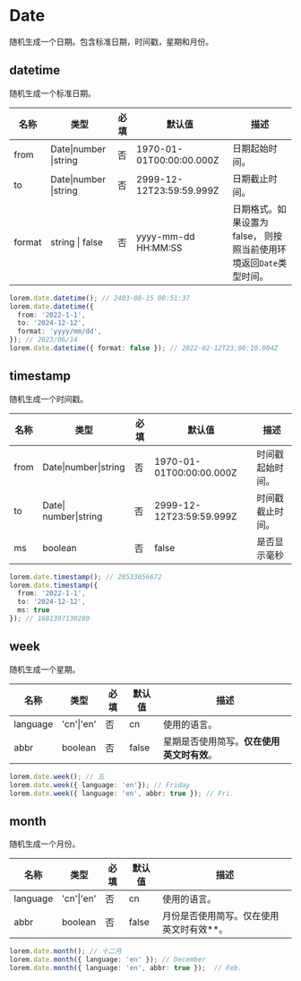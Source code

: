 # Date

随机生成一个日期。包含标准日期，时间戳，星期和月份。    

## datetime

随机生成一个标准日期。    

| 名称     | 类型                       | 必填  | 默认值                      | 描述                                      |
| ------ | ------------------------ | --- | ------------------------ | --------------------------------------- |
| from   | Date\|number \|string | 否   | 1970-01-01T00:00:00.000Z | 日期起始时间。                                 |
| to     | Date\|number \|string | 否   | 2999-12-12T23:59:59.999Z | 日期截止时间。                                 |
| format | string \| false          | 否   | yyyy-mm-dd HH:MM:SS      | 日期格式。如果设置为false， 则按照当前使用环境返回`Date`类型时间。 |

```ts
lorem.date.datetime(); // 2403-08-15 00:51:37
lorem.date.datetime({
  from: '2022-1-1',
  to: '2024-12-12',
  format: 'yyyy/mm/dd',
}); // 2023/06/14
lorem.date.datetime({ format: false }); // 2022-02-12T23:00:10.004Z
```

## timestamp

随机生成一个时间戳。    

| 名称   | 类型                       | 必填  | 默认值                      | 描述       |
| ---- | ------------------------ | --- | ------------------------ | -------- |
| from | Date\|number\|string | 否   | 1970-01-01T00:00:00.000Z | 时间戳起始时间。 |
| to   | Date\| number\|string | 否   | 2999-12-12T23:59:59.999Z | 时间戳截止时间。 |
| ms   | boolean                  | 否   | false                    | 是否显示毫秒   |

```ts
lorem.date.timestamp(); // 28533656672
lorem.date.timestamp({
  from: '2022-1-1',
  to: '2024-12-12',
  ms: true
}); // 1681397130280
```

## week

随机生成一个星期。    

| 名称       | 类型           | 必填  | 默认值   | 描述                      |
| -------- | ------------ | --- | ----- | ----------------------- |
| language | 'cn'\|'en' | 否   | cn    | 使用的语言。                  |
| abbr     | boolean      | 否   | false | 星期是否使用简写。**仅在使用英文时有效**。 |

```ts
lorem.date.week(); // 五
lorem.date.week({ language: 'en'}); // Friday
lorem.date.week({ language: 'en', abbr: true }); // Fri.
```

## month

随机生成一个月份。     

| 名称       | 类型           | 必填  | 默认值   | 描述                    |
| -------- | ------------ | --- | ----- | --------------------- |
| language | 'cn'\|'en' | 否   | cn    | 使用的语言。                |
| abbr     | boolean      | 否   | false | 月份是否使用简写。仅在使用英文时有效**。 |

```ts
lorem.date.month(); // 十二月
lorem.date.month({ language: 'en' }); // December
lorem.date.month({ language: 'en', abbr: true });  // Feb.
```
